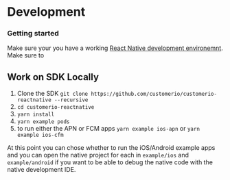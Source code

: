 # Development

### Getting started

Make sure your you have a working [React Native development environemnt](https://reactnative.dev/docs/set-up-your-environment). Make sure to 


## Work on SDK Locally

1. Clone the SDK `git clone https://github.com/customerio/customerio-reactnative --recursive`
2. `cd customerio-reactnative`
3. `yarn install`
4. `yarn example pods`
5. to run either the APN or FCM apps `yarn example ios-apn` or `yarn example ios-cfm`

At this point you can chose whether to run the iOS/Android example apps and you can open the native project for each in `example/ios` and `example/android` if you want to be able to debug the native code with the native development IDE.